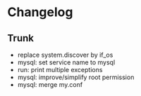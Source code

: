 
# Changelog

## Trunk

* replace system.discover by if_os
* mysql: set service name to mysql
* run: print multiple exceptions
* mysql: improve/simplify root permission
* mysql: merge my.conf
